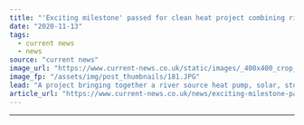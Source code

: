 ```yaml
---
title: "'Exciting milestone' passed for clean heat project combining river source heat pump, solar and storage"
date: "2020-11-13"
tags: 
  - current news
  - news
source: "current news"
image_url: "https://www.current-news.co.uk/static/images/_400x400_crop_center-center/aerial-view-of-south-tyneside-heating-site-image-South-Tyneside-council.JPG"
image_fp: "/assets/img/post_thumbnails/181.JPG"
lead: "​A project bringing together a river source heat pump, solar, storage and combined heat and power (CHP) has taken a step forward."
article_url: "https://www.current-news.co.uk/news/exciting-milestone-passed-for-clean-heat-project-combining-river-source-heat-pump-solar-and-storage?utm_source=rss-feeds&utm_medium=rss&utm_campaign=rss"
---
```


---
